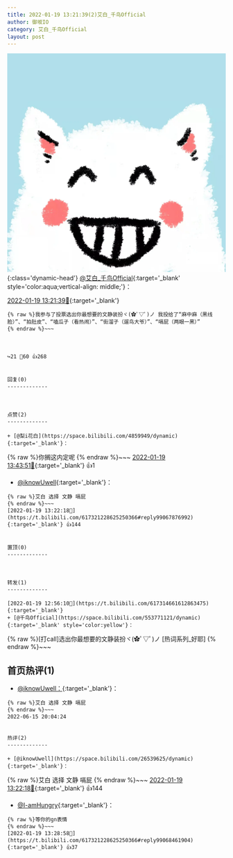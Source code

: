 ```yaml
---
title: 2022-01-19 13:21:39(2)艾白_千鸟Official
author: 御坂IO
category: 艾白_千鸟Official
layout: post
---
```


![img](/images/9ae8b9445fd0665cc014d9080156a45271be73c6.jpg){:class='dynamic-head'}
[@艾白_千鸟Official](https://space.bilibili.com/334537711/dynamic){:target='_blank' style='color:aqua;vertical-align: middle;'}：

[2022-01-19 13:21:39🔗](https://t.bilibili.com/617321228625250366){:target='_blank'}

~~~
{% raw %}我参与了投票​选出你最想要的文静装扮ヾ(✿ﾟ▽ﾟ)ノ 我投给了“麻中麻（黑线脸）”、“拍肚皮”、“嗑瓜子（看热闹）”、“街溜子（遛鸟大爷）”、“嗝屁（两眼一黑）”
{% endraw %}~~~



↪️21 💬60 👍268


回复(0)
-------------



点赞(2)
-------------

+ [@梨i花白](https://space.bilibili.com/4859949/dynamic){:target='_blank'}：
~~~
{% raw %}你搁这内定呢
{% endraw %}~~~
[2022-01-19 13:43:51🔗](https://t.bilibili.com/617321228625250366#reply99069961584){:target='_blank'} 👍1
+ [@iknowUwell](https://space.bilibili.com/26539625/dynamic){:target='_blank'}：
~~~
{% raw %}艾白 选择 文静 嗝屁
{% endraw %}~~~
[2022-01-19 13:22:18🔗](https://t.bilibili.com/617321228625250366#reply99067876992){:target='_blank'} 👍144


置顶(0)
-------------



转发(1)
-------------

[2022-01-19 12:56:10🔗](https://t.bilibili.com/617314661612863475){:target='_blank'}
+ [@千鸟Official](https://space.bilibili.com/553771121/dynamic){:target='_blank' style='color:yellow'}：
~~~
{% raw %}[打call]​选出你最想要的文静装扮ヾ(✿ﾟ▽ﾟ)ノ [热词系列_好耶]
{% endraw %}~~~






首页热评(1)
-------------

+ [@iknowUwell：](https://space.bilibili.com/26539625/dynamic){:target='_blank'}：
~~~
{% raw %}艾白 选择 文静 嗝屁
{% endraw %}~~~
2022-06-15 20:04:24


热评(2)
-------------

+ [@iknowUwell](https://space.bilibili.com/26539625/dynamic){:target='_blank'}：
~~~
{% raw %}艾白 选择 文静 嗝屁
{% endraw %}~~~
[2022-01-19 13:22:18🔗](https://t.bilibili.com/617321228625250366#reply99067876992){:target='_blank'} 👍144
+ [@I-amHungry](https://space.bilibili.com/6715117/dynamic){:target='_blank'}：
~~~
{% raw %}等你的gn表情
{% endraw %}~~~
[2022-01-19 13:28:58🔗](https://t.bilibili.com/617321228625250366#reply99068461904){:target='_blank'} 👍37


